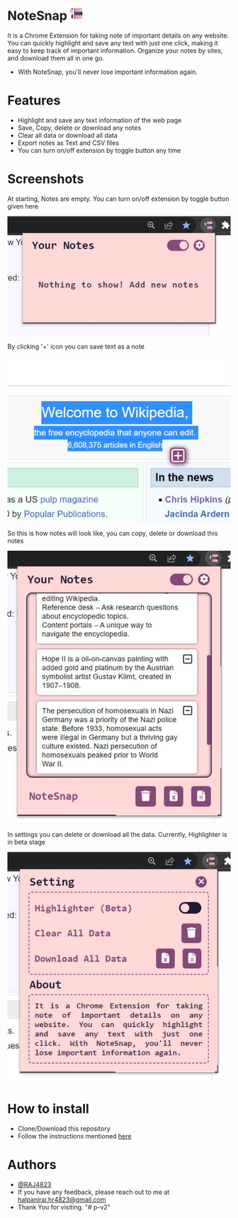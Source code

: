 # NoteSnap <img style="display:inline;" src="/IMG/icon.png" width="30px" height="30px" alt="icon">
It is a Chrome Extension for taking note of important details on any website. You can quickly highlight and save any text with just one click, making it easy to keep track of important
information. Organize your notes by sites, and download them all in one go. 

- With NoteSnap, you'll never lose important information again.

# Features

- Highlight and save any text information of the web page
- Save, Copy, delete or download any notes
- Clear all data or download all data
- Export notes as Text and CSV files
- You can turn on/off extension by toggle button any time

# Screenshots

<p>At starting, Notes are empty. You can turn on/off extension by toggle button given here</p>
<img src="/IMG/Screenshots/3.jpg" alt="Screenshot">

<p>By clicking '+' icon you can save text as a note</p>
<img src="/IMG/Screenshots/1.jpg" alt="Screenshot">

<p>So this is how notes will look like, you can copy, delete or download this notes</p>
<img src="/IMG/Screenshots/2.jpg" alt="Screenshot">

<p>In settings you can delete or download all the data. Currently, Highlighter is in beta stage</p>
<img src="/IMG/Screenshots/4.jpg" alt="Screenshot">

# How to install 

- Clone/Download this repository
- Follow the instructions mentioned [here](https://developer.chrome.com/docs/extensions/mv3/getstarted/#manifest)

# Authors

- [@RAJ4823](https://github.com/RAJ4823)
- If you have any feedback, please reach out to me at halpaniraj.hr4823@gmail.com
- Thank You for visiting.
"# p-v2" 
